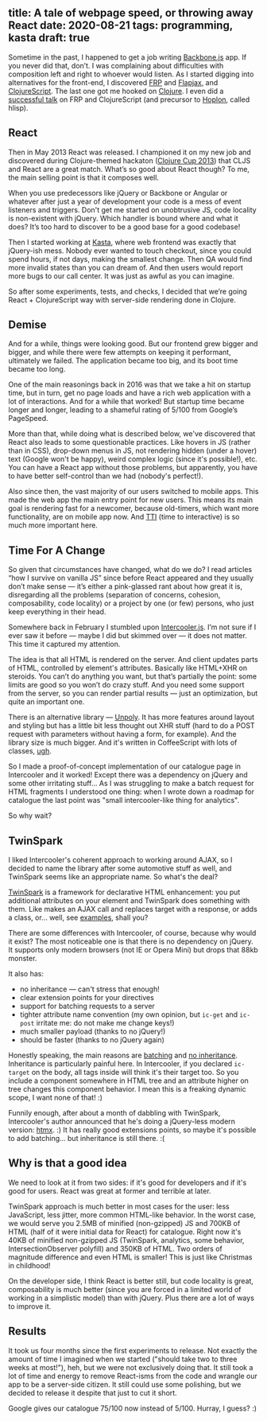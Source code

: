 title: A tale of webpage speed, or throwing away React
date: 2020-08-21
tags: programming, kasta
draft: true
----

Sometime in the past, I happened to get a job writing [Backbone.js](https://backbonejs.org/) app. If you never did that, don’t. I was complaining about difficulties with composition left and right to whoever would listen. As I started digging into alternatives for the front-end, I discovered [FRP](https://en.wikipedia.org/wiki/Functional_reactive_programming) and [Flapjax](https://www.flapjax-lang.org/), and [ClojureScript](https://clojurescript.org/). The last one got me hooked on [Clojure](https://clojure.org/). I even did a [successful talk](https://fwdays.com/event/js-frameworks-day-2013/review/Functional-Reactive-Programming-&-ClojureScript) on FRP and ClojureScript (and precursor to [Hoplon](https://hoplon.io/), called hlisp).

## React

Then in May 2013 React was released. I championed it on my new job and discovered during Clojure-themed hackaton ([Clojure Cup 2013](https://solovyov.net/blog/2013/clojurecup/)) that CLJS and React are a great match. What’s so good about React though? To me, the main selling point is that it composes well. 

When you use predecessors like jQuery or Backbone or Angular or whatever after just a year of development your code is a mess of event listeners and triggers. Don't get me started on unobtrusive JS, code locality is non-existent with jQuery. Which handler is bound where and what it does? It’s too hard to discover to be a good base for a good codebase!

Then I started working at [Kasta](https://kasta.ua), where web frontend was exactly that jQuery-ish mess. Nobody ever wanted to touch checkout, since you could spend hours, if not days, making the smallest change. Then QA would find more invalid states than you can dream of. And then users would report more bugs to our call center. It was just as awful as you can imagine. 

So after some experiments, tests, and checks, I decided that we’re going React + ClojureScript way with server-side rendering done in Clojure. 

## Demise

And for a while, things were looking good. But our frontend grew bigger and bigger, and while there were few attempts on keeping it performant, ultimately we failed. The application became too big, and its boot time became too long.

One of the main reasonings back in 2016 was that we take a hit on startup time, but in turn, get no page loads and have a rich web application with a lot of interactions. And for a while that worked! But startup time became longer and longer, leading to a shameful rating of 5/100 from Google’s PageSpeed.

More than that, while doing what is described below, we've discovered that React also leads to some questionable practices. Like hovers in JS (rather than in CSS), drop-down menus in JS, not rendering hidden (under a hover) text (Google won't be happy), weird complex logic (since it's possible!), etc. You can have a React app without those problems, but apparently, you have to have better self-control than we had (nobody's perfect!).

Also since then, the vast majority of our users switched to mobile apps. This made the web app the main entry point for new users. This means its main goal is rendering fast for a newcomer, because old-timers, which want more functionality, are on mobile app now. And [TTI](https://web.dev/tti/) (time to interactive) is so much more important here. 

## Time For A Change

So given that circumstances have changed, what do we do? I read articles “how I survive on vanilla JS” since before React appeared and they usually don’t make sense — it’s either a pink-glassed rant about how great it is, disregarding all the problems (separation of concerns, cohesion, composability, code locality) or a project by one (or few) persons, who just keep everything in their head. 

Somewhere back in February I stumbled upon [Intercooler.js](https://intercoolerjs.org/). I’m not sure if I ever saw it before — maybe I did but skimmed over — it does not matter. This time it captured my attention.

The idea is that all HTML is rendered on the server. And client updates parts of HTML, controlled by element's attributes. Basically like HTML+XHR on steroids. You can’t do anything you want, but that’s partially the point: some limits are good so you won’t do crazy stuff. And you need some support from the server, so you can render partial results — just an optimization, but quite an important one. 

There is an alternative library — [Unpoly](https://unpoly.com/). It has more features around layout and styling but has a little bit less thought out XHR stuff (hard to do a POST request with parameters without having a form, for example). And the library size is much bigger. And it's written in CoffeeScript with lots of classes, [ugh](https://solovyov.net/blog/2020/inheritance/).

So I made a proof-of-concept implementation of our catalogue page in Intercooler and it worked! Except there was a dependency on jQuery and some other irritating stuff... As I was struggling to make a batch request for HTML fragments I understood one thing: when I wrote down a roadmap for catalogue the last point was "small intercooler-like thing for analytics". 

So why wait?

## TwinSpark

I liked Intercooler's coherent approach to working around AJAX, so I decided to name the library after some automotive stuff as well, and TwinSpark seems like an appropriate name. So what's the deal?

[TwinSpark](https://github.com/kasta-ua/twinspark-js) is a framework for declarative HTML enhancement: you put additional attributes on your element and TwinSpark does something with them. Like makes an AJAX call and replaces target with a response, or adds a class, or... well, see [examples](https://kasta-ua.github.io/twinspark-js/), shall you?

There are some differences with Intercooler, of course, because why would it exist? The most noticeable one is that there is no dependency on jQuery. It supports only modern browsers (not IE or Opera Mini) but drops that 88kb monster. 

It also has:

- no inheritance — can't stress that enough!
- clear extension points for your directives
- support for batching requests to a server
- tighter attribute name convention (my own opinion, but `ic-get` and `ic-post` irritate me: do not make me change keys!)
- much smaller payload (thanks to no jQuery!)
- should be faster (thanks to no jQuery again)

Honestly speaking, the main reasons are [batching](https://kasta-ua.github.io/twinspark-js/#batch) and [no inheritance](https://solovyov.net/blog/2020/inheritance/). Inheritance is particularly painful here. In Intercooler, if you declared `ic-target` on the body, all tags inside will think it's their target too. So you include a component somewhere in HTML tree and an attribute higher on tree changes this component behavior. I mean this is a freaking dynamic scope, I want none of that! :)

Funnily enough, after about a month of dabbling with TwinSpark, Intercooler's author announced that he's doing a jQuery-less modern version: [htmx](https://htmx.org/). :) It has really good extensions points, so maybe it's possible to add batching... but inheritance is still there. :(

## Why is that a good idea

We need to look at it from two sides: if it's good for developers and if it's good for users. React was great at former and terrible at later. 

TwinSpark approach is much better in most cases for the user: less JavaScript, less jitter, more common HTML-like behavior. In the worst case, we would serve you 2.5MB of minified (non-gzipped) JS and 700KB of HTML (half of it were initial data for React) for catalogue. Right now it's 40KB of minified non-gzipped JS (TwinSpark, analytics, some behavior, IntersectionObserver polyfill) and 350KB of HTML. Two orders of magnitude difference and even HTML is smaller! This is just like Christmas in childhood!

On the developer side, I think React is better still, but code locality is great, composability is much better (since you are forced in a limited world of working in a simplistic model) than with jQuery. Plus there are a lot of ways to improve it. 

## Results

It took us four months since the first experiments to release. Not exactly the amount of time I imagined when we started ("should take two to three weeks at most!"), heh, but we were not exclusively doing that. It still took a lot of time and energy to remove React-isms from the code and wrangle our app to be a server-side citizen. It still could use some polishing, but we decided to release it despite that just to cut it short.

Google gives our catalogue 75/100 now instead of 5/100. Hurray, I guess? :)
